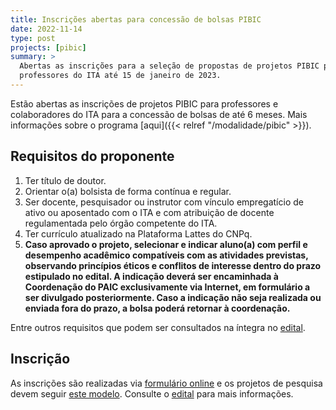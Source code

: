 ```yaml
---
title: Inscrições abertas para concessão de bolsas PIBIC
date: 2022-11-14
type: post
projects: [pibic]
summary: >
  Abertas as inscrições para a seleção de propostas de projetos PIBIC para os
  professores do ITA até 15 de janeiro de 2023.
---
```


Estão abertas as inscrições de projetos PIBIC para professores e colaboradores
do ITA para a concessão de bolsas de até 6 meses.  Mais informações sobre
o programa [aqui]({{< relref "/modalidade/pibic" >}}).

## Requisitos do proponente

1. Ter título de doutor.
1.  Orientar o(a) bolsista de forma contínua e regular.
1.  Ser docente, pesquisador ou instrutor com vínculo empregatício de ativo ou aposentado com o ITA e com atribuição de docente regulamentada pelo órgão competente do ITA.
1.  Ter currículo atualizado na Plataforma Lattes do CNPq.
1. **Caso aprovado o projeto, selecionar e indicar aluno(a) com perfil e desempenho acadêmico compatíveis com as atividades previstas, observando princípios éticos e conflitos de interesse dentro do prazo estipulado no edital. A indicação deverá ser encaminhada à Coordenação do PAIC exclusivamente via Internet, em formulário a ser divulgado posteriormente. Caso a indicação não seja realizada ou enviada fora do prazo, a bolsa poderá retornar à coordenação.**

Entre outros requisitos que podem ser consultados na íntegra no [edital](/documentos/editais/PIBIC-2022b.pdf).

## Inscrição

As inscrições são realizadas via [formulário online](https://airtable.com/shr1QJfNaAojYqcpO) e os projetos de pesquisa devem seguir [este modelo](/documentos/modelos/proposta-pibic.docx).
Consulte o [edital](/documentos/editais/PIBIC-2022b.pdf) para mais informações.
